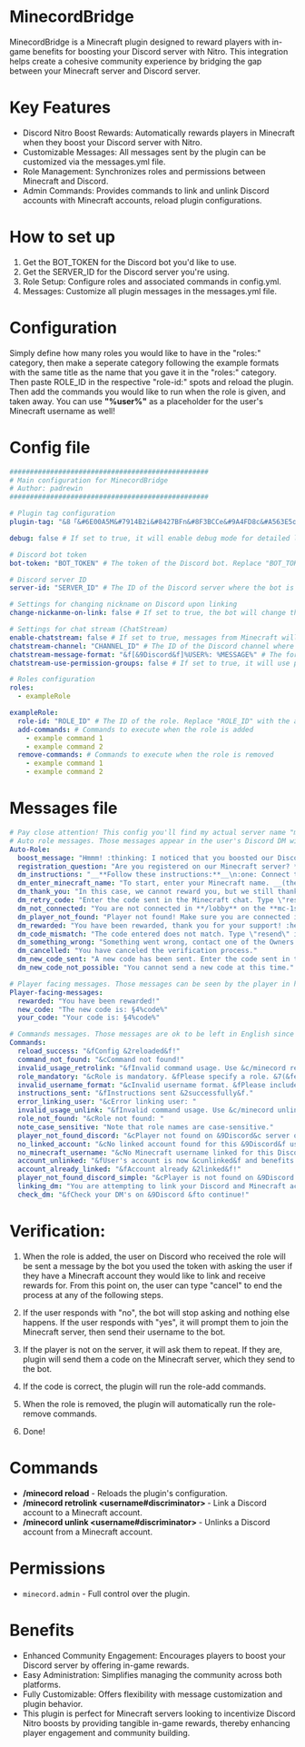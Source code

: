 # MinecordBridge
MinecordBridge is a Minecraft plugin designed to reward players with in-game benefits for boosting your Discord server with Nitro. This integration helps create a cohesive community experience by bridging the gap between your Minecraft server and Discord server.

# Key Features

- Discord Nitro Boost Rewards: Automatically rewards players in Minecraft when they boost your Discord server with Nitro.
- Customizable Messages: All messages sent by the plugin can be customized via the messages.yml file.
- Role Management: Synchronizes roles and permissions between Minecraft and Discord.
- Admin Commands: Provides commands to link and unlink Discord accounts with Minecraft accounts, reload plugin configurations.

# How to set up

1. Get the BOT_TOKEN for the Discord bot you'd like to use.
2. Get the SERVER_ID for the Discord server you're using.
3. Role Setup: Configure roles and associated commands in config.yml.
4. Messages: Customize all plugin messages in the messages.yml file.

# Configuration

Simply define how many roles you would like to have in the "roles:" category, then make a seperate category following the example formats with the same title as the name that you gave it in the "roles:" category. Then paste ROLE_ID in the respective "role-id:" spots and reload the plugin. Then add the commands you would like to run when the role is given, and taken away. You can use **"%user%"** as a placeholder for the user's Minecraft username as well!

# Config file

```yml
#################################################
# Main configuration for MinecordBridge
# Author: padrewin
#################################################

# Plugin tag configuration
plugin-tag: "&8「&#6E00A5M&#7914B2i&#8427BFn&#8F3BCCe&#9A4FD8c&#A563E5o&#B076F2r&#BB8AFFd&8」&7»&f " # The tag to be used in front of messages.

debug: false # If set to true, it will enable debug mode for detailed logging.

# Discord bot token
bot-token: "BOT_TOKEN" # The token of the Discord bot. Replace "BOT_TOKEN" with the actual token.

# Discord server ID
server-id: "SERVER_ID" # The ID of the Discord server where the bot is active. Replace "SERVER_ID" with the actual server ID.

# Settings for changing nickname on Discord upon linking
change-nickanme-on-link: false # If set to true, the bot will change the user's nickname on Discord when the Minecraft account is verified.

# Settings for chat stream (ChatStream)
enable-chatstream: false # If set to true, messages from Minecraft will be sent to a specific Discord channel.
chatstream-channel: "CHANNEL_ID" # The ID of the Discord channel where Minecraft chat messages will be sent. Replace "CHANNEL_ID" with the actual channel ID.
chatstream-message-format: "&f[&9Discord&f]%USER%: %MESSAGE%" # The format of messages sent to the Discord channel. You can customize the format as you wish.
chatstream-use-permission-groups: false # If set to true, it will use permission groups to filter messages.

# Roles configuration
roles:
  - exampleRole

exampleRole:
  role-id: "ROLE_ID" # The ID of the role. Replace "ROLE_ID" with the actual role ID.
  add-commands: # Commands to execute when the role is added
    - example command 1
    - example command 2
  remove-commands: # Commands to execute when the role is removed
    - example command 1
    - example command 2

```

# Messages file

```yaml
# Pay close attention! This config you'll find my actual server name "mc-1st.ro". Chage it to your Minecraft server name.
# Auto role messages. Those messages appear in the user's Discord DM with your Bot in order to link his account and get the rewards. Or maybe cancel the process.
Auto-Role:
  boost_message: "Hmmm! :thinking: I noticed that you boosted our Discord server! :rocket:"
  registration_question: "Are you registered on our Minecraft server? *(mc-1st.ro)* Reply by writing \"YES\" or \"NO\"."
  dm_instructions: "__**Follow these instructions:**__\n:one: Connect to **/lobby** on the **mc-1st.ro** server using the account you want to claim rewards for.\n:two: Write your Minecraft account name in this DM. __(the name must be exact)__\n:three: Enter the code received in the Minecraft chat in this DM.\n:four: Enjoy the benefits! :tada:"
  dm_enter_minecraft_name: "To start, enter your Minecraft name. __(the name must be exact)__"
  dm_thank_you: "In this case, we cannot reward you, but we still thank you for your support! :heart:"
  dm_retry_code: "Enter the code sent in the Minecraft chat. Type \"resend\" if you need a new code!"
  dm_not_connected: "You are not connected in **/lobby** on the **mc-1st.ro** Minecraft server! Make sure you have typed your name correctly."
  dm_player_not_found: "Player not found! Make sure you are connected in **/lobby** on the server and have written your name correctly!"
  dm_rewarded: "You have been rewarded, thank you for your support! :heart:"
  dm_code_mismatch: "The code entered does not match. Type \"resend\" if you want to receive a new code."
  dm_something_wrong: "Something went wrong, contact one of the Owners. :angry:"
  dm_cancelled: "You have canceled the verification process."
  dm_new_code_sent: "A new code has been sent. Enter the code sent in the Minecraft chat."
  dm_new_code_not_possible: "You cannot send a new code at this time."

# Player facing messages. Those messages can be seen by the player in his Minecraft chat.
Player-facing-messages:
  rewarded: "You have been rewarded!"
  new_code: "The new code is: §4%code%"
  your_code: "Your code is: §4%code%"

# Commands messages. Those messages are ok to be left in English since you're the only one who is viewing this.
Commands:
  reload_success: "&fConfig &2reloaded&f!"
  command_not_found: "&cCommand not found!"
  invalid_usage_retrolink: "&fInvalid command usage. Use &c/minecord retrolink <username#0> <role>"
  role_mandatory: "&cRole is mandatory. &fPlease specify a role. &7(&fexample: &2Nitro&7)"
  invalid_username_format: "&cInvalid username format. &fPlease include a discriminator. &7(&fexample: &2user#0&7)"
  instructions_sent: "&fInstructions sent &2successfully&f."
  error_linking_user: "&cError linking user: "
  invalid_usage_unlink: "&fInvalid command usage. Use &c/minecord unlink <username#0> <role>"
  role_not_found: "&cRole not found: "
  note_case_sensitive: "Note that role names are case-sensitive."
  player_not_found_discord: "&cPlayer not found on &9Discord&c server or discriminator is incorrect!"
  no_linked_account: "&cNo linked account found for this &9Discord&f user!"
  no_minecraft_username: "&cNo Minecraft username linked for this Discord user!"
  account_unlinked: "&fUser's account is now &cunlinked&f and benefits are removed!"
  account_already_linked: "&fAccount already &2linked&f!"
  player_not_found_discord_simple: "&cPlayer is not found on &9Discord &cserver or discriminator is not found!"
  linking_dm: "You are attempting to link your Discord and Minecraft accounts.\nAnswer with \"**YES**\" to continue or \"**NO**\" if you think this was an error."
  check_dm: "&fCheck your DM's on &9Discord &fto continue!"
```


# Verification:

1. When the role is added, the user on Discord who received the role will be sent a message by the bot you used the token with asking the user if they have a Minecraft account they would like to link and receive rewards for. From this point on, the user can type "cancel" to end the process at any of the following steps.

2. If the user responds with "no", the bot will stop asking and nothing else happens. If the user responds with "yes", it will prompt them to  join the Minecraft server, then send their username to the bot.

3. If the player is not on the server, it will ask them to repeat. If they are, plugin will send them a code on the Minecraft server, which they send to the bot.

4. If the code is correct, the plugin will run the role-add commands.

5. When the role is removed, the plugin will automatically run the role-remove commands.

6. Done!

# Commands

- **/minecord reload** - Reloads the plugin's configuration.
- **/minecord retrolink <username#discriminator> <role>** - Link a Discord account to a Minecraft account.
- **/minecord unlink <username#discriminator> <role>** - Unlinks a Discord account from a Minecraft account.

# Permissions

- `minecord.admin` - Full control over the plugin.

# Benefits

- Enhanced Community Engagement: Encourages players to boost your Discord server by offering in-game rewards.
- Easy Administration: Simplifies managing the community across both platforms.
- Fully Customizable: Offers flexibility with message customization and plugin behavior.
- This plugin is perfect for Minecraft servers looking to incentivize Discord Nitro boosts by providing tangible in-game rewards, thereby enhancing player engagement and community building.